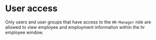User access
===

Only users and user groups that have access to the `HR-Manager` role are allowed to view employee and employment information within the hr employee window.
